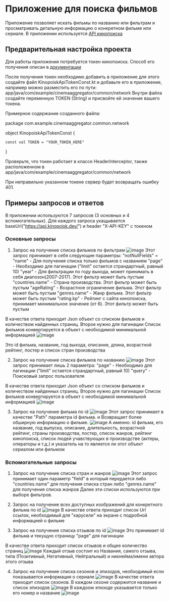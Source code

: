 # Приложение для поиска фильмов

Приложение позволяет искать фильмы по названию или фильтрам и просматривать детальную информацию о конкретном фильме или сериале.
В приложении используется [API кинопоиска](https://api.kinopoisk.dev/documentation#/)

## Предварительная настройка проекта

Для работы приложения потребуется токен кинопоиска. Способ его получения описан в [документации](https://api.kinopoisk.dev/documentation#/)

После получения токен необходимо добавить в приложение для этого создайте файл KinopoiskApiTokenConst.kt и добавьте его в приложение, например можно разместить его по пути: app/java/com/example/cinemaaggregator/common/network
Внутри файла создайте переменную TOKEN (String) и присвойте ей значение вашего токена. 

Примерное содержание созданного файла:

package com.example.cinemaaggregator.common.network

object KinopoiskApiTokenConst {

    const val TOKEN = "YOUR_TOKEN_HERE"
}

Проверьте, что токен работает в классе HeaderInterceptor, также расположенном в app/java/com/example/cinemaaggregator/common/network

При неправильно указанном токене сервер будет возвращать ошибку 401.

## Примеры запросов и ответов

В приложении используются 7 запросов (3 основных и 4 вспомогательных). 
Для каждого запроса укащывается baseUrl("https://api.kinopoisk.dev/") и header "X-API-KEY" с токеном

### Основные запросы

1. Запрос на получение списка фильмов по фильтрам
![image](https://github.com/BigMag74/Cinema_aggregator/assets/116560396/f39c924d-3732-4505-9ae1-fb34137d19a0)
Этот запрос принимает в себя следующие параметры:
"notNullFields" = "name" - Для получения списка только фильмов с названием
"page" - Необходимо для пагинации ("limit" остается страндартный, равный 10)
"year" - Для фильтрации по году выхода, может принимать в себя диапозон(2007-2017). Этот фильтр может быть пустым
"countries.name" - Страна производства. Этот фильтр может быть пустым
"ageRating" - Возрастное ограничение фильма. Этот фильтр может быть пустым
"genres.name" - Жанр фильма. Этот фильтр может быть пустым
"rating.kp" - Рейтинг с сайта кинопоиска, принимает минимальное значение (от 6). Этот фильтр может быть пустым

В качестве ответа приходит Json объект со списком фильмов и количеством найденных страниц. Второе нужно для пагинации
Список фильмов конвертируется в объект с необходимой минимальной информацией 
![image](https://github.com/BigMag74/Cinema_aggregator/assets/116560396/69a0a8b0-b053-4754-beaf-f8d775d2c48c)

Это id фильма, название, год выхода, описание, длина, возрастной рейтинг, постер и список стран производства

2. Запрос на получение списка фильмов по названию
![image](https://github.com/BigMag74/Cinema_aggregator/assets/116560396/f998d766-3448-4390-951a-0d614a4de7df)
Этот запрос принимает лишь 2 параметра:
"page" - Необходимо для пагинации ("limit" остается страндартный, равный 10)
"query" - Поисковый запрос пользователя

В качестве ответа приходит Json объект со списком фильмов и количеством найденных страниц. Второе нужно для пагинации
Список фильмов конвертируется в объект с необходимой минимальной информацией 
![image](https://github.com/BigMag74/Cinema_aggregator/assets/116560396/69a0a8b0-b053-4754-beaf-f8d775d2c48c)

3. Запрос на получение фильма по id
![image](https://github.com/BigMag74/Cinema_aggregator/assets/116560396/37474554-7fdd-4cfa-b005-dd52b351db1e)
Этот запрос принимает в качестве "Path" параметра id фильма. и Возвращает более обширную информацию о фильме.
![image](https://github.com/BigMag74/Cinema_aggregator/assets/116560396/909c21f7-a63e-4655-a736-bd4323027eb8)
А именно: id фильма, его название, год выпуска, описание, длительность, возрастной рейтинг, страны производства, постер, список жанров, рейтинг кинопоиска, список людей учавствующих в производстве (актеры, операторы и т.д.) и указатель на то является ли этот объект сериалом или фильмом

### Вспомогательные запросы

1. Запрос на получение списка стран и жанров
![image](https://github.com/BigMag74/Cinema_aggregator/assets/116560396/92081295-cb6f-4913-80d2-633c81c0b9b8)
Этот запрос принимает один параметр "field" в который передается
либо "countries.name" для получения списка стран
либо "genres.name" для получения списка жанров
Далее эти списки используются при выборе фильтров.

2. Запрос на получение всех доступных изображений для конкретного фильма по id
![image](https://github.com/BigMag74/Cinema_aggregator/assets/116560396/27c4cec2-5943-4117-9e34-1c24fb87a85d)
В качестве ответа приходит список Url ссылок, необходимый для "карусели" на экране с подробной информацией о фильме

3. Запрос на получение списка отзывов по id
![image](https://github.com/BigMag74/Cinema_aggregator/assets/116560396/a4d41ee9-57a6-4ba1-8909-78e94f6c62e8)
Это принимает id фильма и текущую страницу "page" для пагинации

В качестве ответа приходит список отзывов и общее количество страниц
![image](https://github.com/BigMag74/Cinema_aggregator/assets/116560396/d1653cc9-b930-4649-b749-2e62d096f221)
Каждый отзыв состоит из Названия, самого отзыва, типа (Позитивный, Негативный, Нейтральный) и никнейма/имени автора этого отзыва

4. Запрос на получение списка сезонов и эпизодов, необходимый если показывается информация о сериале
![image](https://github.com/BigMag74/Cinema_aggregator/assets/116560396/3df6fe73-7b22-4e3a-87fa-c2115509103d)
В качестве ответа приходит список сезонов. В каждом сезоне содержится название и список эпизодов
![image](https://github.com/BigMag74/Cinema_aggregator/assets/116560396/5e59e014-29d0-4c4b-a40d-f51dd4bf8bc7)
В каждоом эпизоде указывается только его номер и название
![image](https://github.com/BigMag74/Cinema_aggregator/assets/116560396/234baab4-05b5-490a-a355-0c6e433de359)
